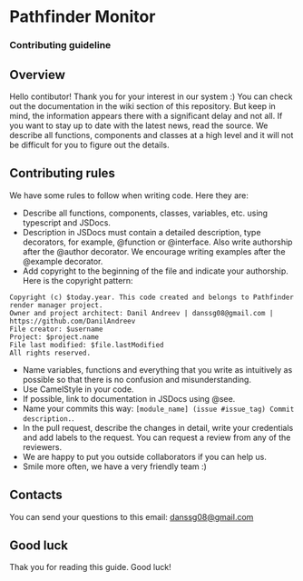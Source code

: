 # Pathfinder Monitor 
### Contributing guideline
## Overview
Hello contibutor! Thank you for your interest in our system :)
You can check out the documentation in the wiki section of this repository. But keep in mind, the information appears there with a significant delay and not all.
If you want to stay up to date with the latest news, read the source.
We describe all functions, components and classes at a high level and it will not be difficult for you to figure out the details.
## Contributing rules
We have some rules to follow when writing code. Here they are:
* Describe all functions, components, classes, variables, etc. using typescript and JSDocs.
* Description in JSDocs must contain a detailed description, type decorators, for example, @function or @interface. Also write authorship after the @author decorator. We encourage writing examples after the @example decorator.
* Add copyright to the beginning of the file and indicate your authorship. Here is the copyright pattern:
```
Copyright (c) $today.year. This code created and belongs to Pathfinder render manager project. 
Owner and project architect: Danil Andreev | danssg08@gmail.com |  https://github.com/DanilAndreev
File creator: $username
Project: $project.name
File last modified: $file.lastModified
All rights reserved.
```
* Name variables, functions and everything that you write as intuitively as possible so that there is no confusion and misunderstanding.
* Use CamelStyle in your code.
* If possible, link to documentation in JSDocs using @see.
* Name your commits this way: ```[module_name] (issue #issue_tag) Commit description.```.
* In the pull request, describe the changes in detail, write your credentials and add labels to the request. You can request a review from any of the reviewers.
* We are happy to put you outside collaborators if you can help us.
* Smile more often, we have a very friendly team :)
## Contacts
You can send your questions to this email: danssg08@gmail.com
## Good luck
Thak you for reading this guide. Good luck!

